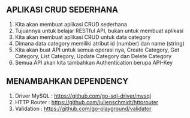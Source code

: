 ## APLIKASI CRUD SEDERHANA


1. Kita akan membuat aplikasi CRUD sederhana
2. Tujuannya untuk belajar RESTful API, bukan untuk membuat aplikasi
3. Kita akan membuat aplikasi CRUD untuk data category
4. Dimana data category memiliki atribut id (number) dan name (string)
5. Kita akan buat API untuk semua operasi nya, Create Category, Get Category, List Category, Update Category dan Delete Category
6. Semua API akan kita tambahkan Authentication berupa API-Key 


## MENAMBAHKAN DEPENDENCY

1. Driver MySQL : https://github.com/go-sql-driver/mysql 
2. HTTP Router : https://github.com/julienschmidt/httprouter 
3. Validation : https://github.com/go-playground/validator 
